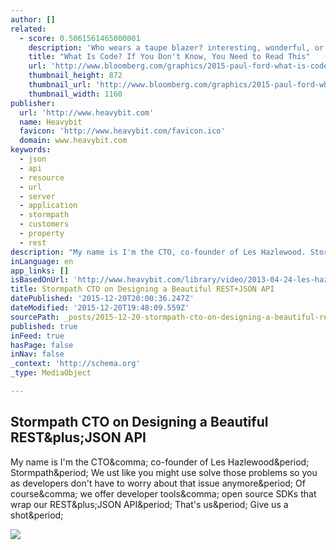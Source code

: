 ```yaml
---
author: []
related:
  - score: 0.5061561465000001
    description: 'Who wears a taupe blazer? interesting, wonderful, or disturbing way. A computer is a clock with benefits. They all work the same, doing second-grade math, one step at a time: Tick, take a number and put it in box one. Tick, take another number, put it in box two.'
    title: "What Is Code? If You Don't Know, You Need to Read This"
    url: 'http://www.bloomberg.com/graphics/2015-paul-ford-what-is-code/'
    thumbnail_height: 872
    thumbnail_url: 'http://www.bloomberg.com/graphics/2015-paul-ford-what-is-code/images/promo.jpg'
    thumbnail_width: 1160
publisher:
  url: 'http://www.heavybit.com'
  name: Heavybit
  favicon: 'http://www.heavybit.com/favicon.ico'
  domain: www.heavybit.com
keywords:
  - json
  - api
  - resource
  - url
  - server
  - application
  - stormpath
  - customers
  - property
  - rest
description: "My name is I'm the CTO, co-founder of Les Hazlewood. Stormpath. We ust like you might use solve those problems so you as developers don't have to worry about that issue anymore. Of course, we offer developer tools, open source SDKs that wrap our REST+JSON API. That's us. Give us a shot."
inLanguage: en
app_links: []
isBasedOnUrl: 'http://www.heavybit.com/library/video/2013-04-24-les-hazlewood'
title: Stormpath CTO on Designing a Beautiful REST+JSON API
datePublished: '2015-12-20T20:00:36.247Z'
dateModified: '2015-12-20T19:48:09.559Z'
sourcePath: _posts/2015-12-20-stormpath-cto-on-designing-a-beautiful-restjson-api.md
published: true
inFeed: true
hasPage: false
inNav: false
_context: 'http://schema.org'
_type: MediaObject

---
```

<article style=""><h1>Stormpath CTO on Designing a Beautiful REST&amp;plus;JSON API</h1><p>My name is I'm the CTO&amp;comma; co-founder of Les Hazlewood&amp;period; Stormpath&amp;period; We ust like you might use solve those problems so you as developers don't have to worry about that issue anymore&amp;period; Of course&amp;comma; we offer developer tools&amp;comma; open source SDKs that wrap our REST&amp;plus;JSON API&amp;period; That's us&amp;period; Give us a shot&amp;period;</p><img src="http://heavybit.imgix.net/2013-04-24-les-hazlewood/2013-04-24-les-hazlewood-864x400.jpg" /></article>